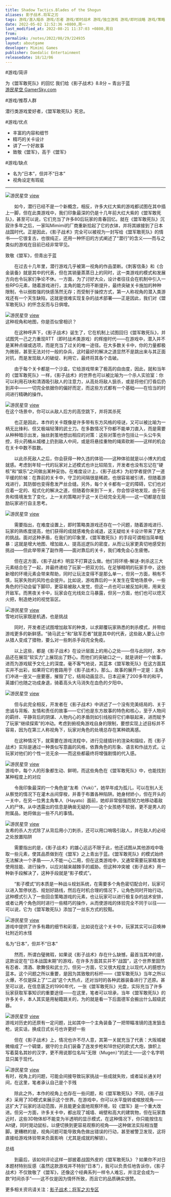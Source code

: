```yaml
---
title: Shadow Tactics.Blades of the Shogun
aliases: 影子战术.将军之刃
tags: 游戏/潜入暗杀 游戏/忍者 游戏/即时战术 游戏/独立游戏 游戏/即时战略 游戏/策略 游戏/战术 游戏/好评原声音轨 游戏/单人 游戏/生存 
date: 2022-05-02 12:52:36 +0800,周一
last_modified_at: 2022-08-21 11:37:03 +0800,周日
from: 
permalink: /notes/2022/08/29/224935
layout: aboutgame 
developer: Mimimi Games
publisher: Daedalic Entertainment
releasedate: 18/12/06
---
```


#游戏/简评

为《盟军敢死队》的回忆 我们给《影子战术》8.8分 ~ 青出于蓝  
[游民星空 GamerSky.com](https://www.gamersky.com/review/201701/856379.shtml)

#游戏/推荐人群

潜行类游戏爱好者，《盟军敢死队》死忠。

#游戏/优点

- 丰富的内容和细节
- 精巧的关卡设计
- 讲了一个好故事
- 致敬《盟军》，高于《盟军》

#游戏/缺点

- 名为“日本”，但并不“日本”
- 视角设定有瑕疵

---

![游民星空](http://img1.gamersky.com/image2017/01/20170107_xtn_162_1/gamersky_01small_02_2017171424D3C.jpg) [view](http://www.gamersky.com/zhuanti/wqj2016/)

　　如今，潜行已经不是一个新概念，相反，许多大红大紫的游戏都试图在其中插上一脚，但在此类游戏中，我们印象最深的仍是十几年前大红大紫的《盟军敢死队》，甚至可以说，它们充当了许多80后玩家的青春回忆。就在《盟军敢死队》沉寂许多年之后，一家叫Mimimi的厂商重新拾起了它的衣钵，并将其嫁接到了日本战国时代。正是因此，《影子战术》完全可以被视为一封写给《盟军敢死队》的情书——它很复古，也很纯正，还用一种怀旧的方式阐述了“潜行”的含义——而与之类似的游戏在目前已经非常罕见。

致敬《盟军》，但青出于蓝

　　在过去十几年里，潜行游戏几乎被第一视角的作品垄断。《刺客信条》和《合金装备》就是其中的代表，但在其销量蒸蒸日上的同时，这一类游戏的模式和发展方向也令玩家们争论不休。一方面，为了讨好大众，设计者往往会在机制中引入一些RPG元素，随着游戏进行，主角的能力将不断提升，最终突破关卡施加的种种限制，令以弱胜强的快感荡然无存；而受制于操控方式，第一人称视角的潜入类游戏还有一个天生缺陷，这就是很难实现复杂的战术部署——正是因此，我们对《盟军敢死队》的怀念反而与日俱增。

![游民星空](http://img1.gamersky.com/image2017/01/20170107_xtn_162_2/gamersky_07small_14_20171717357AE.jpg) [view](http://www.gamersky.com/showimage/id_gamersky.shtml?http://img1.gamersky.com/image2017/01/20170107_xtn_162_2/gamersky_07origin_13_2017171735399.jpg)  
这种视角和地图，你是否似曾相识？

　　在这种呼声下，《影子战术》诞生了，它在机制上试图回归《盟军敢死队》，并试图凭一己之力重现RTT（即时战术类游戏）的辉煌时代——在游戏中，潜入并不是某种点缀或选项，而是充当了过关的唯一途径。在大多数关卡中，你的力量都极为微弱，甚至无法对付一般的杂兵，这时最好的解决之道显然不是跳出来与其正面对抗，而是发现敌人的破绽、利用它，最终将其各个击破。

　　由于每个关卡都是一个沙盒，它给游戏带来了极高的自由度，因此，就和当年的《盟军敢死队》一样，《影子战术》的世界也可以被比喻为一个杀人实验室：你可以利用石块和清酒吸引敌人的注意力，从高处将敌人狙杀，或是将他们打昏后扔到井中——一切完全依据你的偏好而定，而这些方式都有一个基础——在恰当的时间进行精确的操作。

![游民星空](http://img1.gamersky.com/image2017/01/20170107_xtn_162_2/gamersky_04small_08_2017171735174.jpg) [view](http://www.gamersky.com/showimage/id_gamersky.shtml?http://img1.gamersky.com/image2017/01/20170107_xtn_162_2/gamersky_04origin_07_2017171735ED2.jpg)  
在这个场景中，你可以从敌人后方的高空跳下，并将其杀死

　　也正是因此，本作的关卡既像是许多带有东方风格的哑谜，又可以被比喻为一柄无比锋利、但又极端轻薄的武士刀。在多数情况下你都不能单刀直入，而是需要从种种暗示出发，抽丝剥茧地想出相应的对策：这些对策也许包括让一头公牛失控，将火药桶从城楼上扔到敌人中间，或是将悬挂重物的绳索砍断——这样的机会在关卡中数不胜数。

　　以此杀死敌人之后，你会获得一种久违的体验——这种体验就是以小博大的成就感。考虑到年轻一代的玩家对上述模式也许比较陌生，开发者也没有忘记在“硬核”和“娱乐”之间做出某种妥协。在难度设计上，《影子战术》为初学者提供了一道平缓的阶梯：在靠前的关卡中，守卫的间隔很是稀疏，也很容易被引诱，但随着游戏进行，其防御也变得愈发严丝合缝。另外，每个关卡都有一定的障碍，它们也对应着一定的、程式化的解决之道，但随着你来到下一关，你会惊讶地发现，由于任务和情境发生了变化，上一关的策略对于这一关已经完全无用——这一切都是在鼓励玩家进行自主思考。

![游民星空](http://img1.gamersky.com/image2017/01/20170107_xtn_162_3/gamersky_01small_02_2017171854A6D.jpg) [view](http://www.gamersky.com/showimage/id_gamersky.shtml?http://img1.gamersky.com/image2017/01/20170107_xtn_162_3/gamersky_01origin_01_20171718546DE.jpg)

　　需要指出，在难度设置上，即时策略类游戏还存在一个问题，随着游戏进行、玩家的熟练度提高，他们获得的成就感难免会减退，这无疑给关卡设计带来了更大的挑战。面对这种矛盾，在我们的印象里，《盟军敢死队》的手段可谓相当简单粗暴：这就是增大地图、增加敌人、提高巡逻队的密度，从而让玩家更真切地感受到挑战——但此举带来了副作用——面对靠后的关卡，我们难免会心生疲倦。

　　但在这方面，《影子战术》明显不打算这么做。他们将环境-解谜-刺杀这三大元素结合在了一起，并最终递给了玩家一把双刃剑。在足够精明的玩家手中，这些新增的环境元素会带来帮助，同时让玩法变得不是那么单一，但另一方面，稍有不慎，玩家失败的风险也会提升。比如说，游戏靠后的一关发生在雪地场景中，一些角色的行动会留下脚印，更容易被敌人发觉，但这一点也可以被反加利用，用来支开敌军。而黑夜关卡中，玩家会在光线处立马暴露，但另一方面，他们也可以熄灭火把，制造绝对的视觉盲区。

![游民星空](http://img1.gamersky.com/image2017/01/20170107_xtn_162_4/gamersky_01small_02_2017171922217.jpg) [view](http://www.gamersky.com/showimage/id_gamersky.shtml?http://img1.gamersky.com/image2017/01/20170107_xtn_162_4/gamersky_01origin_01_2017171922CB7.jpg)  
雪地对玩家既是机遇，也是挑战

　　同时，开发者还试图增加敌军的种类，以求颠覆玩家熟悉的刺杀模式，并带给游戏更多的新鲜感。“骑马武士”和“敌军忍者”就是其中的代表，这些敌人要么让你从猎人变成了猎物，要么对一些刺杀手段完全免疫。

　　以上这些，都是《影子战术》在设计层面上的用心之处——但与此同时，本作品还在展现“软实力”上展现出了野心。而他们的突破口之一，就是讲好一个故事，进而为游戏赋予文化上的深度。毫不客气地说，其蓝本《盟军敢死队》在这方面其实并不出彩，如果将它的套路用于《影子战术》，那么，故事的展开一定是：主角们冲进一座又一座要塞，摧毁了它，结局动画显示。日本迎来了200多年的和平，英雄们也随之功成身退，骑着高头大马消失在血色的夕阳中。

![游民星空](http://img1.gamersky.com/image2017/01/20170107_xtn_162_2/gamersky_14small_28_20171717356C4.jpg) [view](http://www.gamersky.com/showimage/id_gamersky.shtml?http://img1.gamersky.com/image2017/01/20170107_xtn_162_2/gamersky_14origin_27_2017171735380.jpg)

　　但与此完全相反，开发者在《影子战术》中讲述了一个没有完美结局的、关于忠诚与背叛、友情和责任的故事——它们也是东方故事的特色和核心，至于人物间的羁绊、平静背后的阴谋、人物内心的矛盾则如引线般将它们串联起来，进而赋予了玩家“继续探索”的冲动。考虑到俯视角游戏自身的限制，要想实现上述目标并不容易，因为在第三人称视角下，玩家对角色的处境总存在某种疏离感。

　　在这种情况下，就需要在游戏流程中，进行见缝插针的渲染和描绘，而《影子战术》实际是通过一种类似写意画的风格，依靠角色的形象、语言和作战方式，让玩家对他们的个性一览无余——而这些都最终将增强剧情的代入感。

![游民星空](http://img1.gamersky.com/image2017/01/20170107_xtn_162_2/gamersky_15small_30_2017171735DAE.jpg) [view](http://www.gamersky.com/showimage/id_gamersky.shtml?http://img1.gamersky.com/image2017/01/20170107_xtn_162_2/gamersky_15origin_29_2017171735A39.jpg)  
游戏中，每个人的形象都生动、鲜明，而这些角色在《盟军敢死队》中，也能找到某种程度上的对应

　　令我印象最深的一个角色是“友希（Yuki）”，她早年成为孤儿，可以在别人无从察觉的情况下在灌木丛间穿梭，并善于布置各种陷阱。她身材娇小，但在开头的一关中，在另一位男主角隼人（Hayato）面前，她却非常倔强而努力地移动着敌人的尸体。从中透露出的信息是确凿无疑的——这个女孩绝不软弱，更不是男人的附属品，她将做出一些不凡的事情。

![游民星空](http://img1.gamersky.com/image2017/01/20170107_xtn_162_3/gamersky_02small_04_20171718543B7.jpg) [view](http://www.gamersky.com/showimage/id_gamersky.shtml?http://img1.gamersky.com/image2017/01/20170107_xtn_162_3/gamersky_02origin_03_2017171854E47.jpg)  
友希的杀人方式除了从背后用小刀刺杀，还可以用口哨吸引敌人，并在敌人的必经之处放置陷阱

　　需要指出的是，《影子战术》的雄心远远不限于此，他还试图从其他游戏中吸取一些元素，使其品质做到在《盟军》之上青出于蓝。《盟军敢死队》的模式始终无法解决一个矛盾——人不能一心二用，但在这类游戏中，又通常需要玩家精准地使用技能、进行操作，以应对越来越棘手的威胁。但这种冲突被《影子战术》用一种新手段解决了，这种手段就是“影子模式”。

　　“影子模式”的本质是一种战斗规划系统，在需要多个角色密切配合时，玩家可以进入暂停状态、规划好路线，然后在时机合理的情况下，让角色同时开始行动。这种模式引入了一些回合策略游戏的元素，也让玩家可以进行极复杂的战术安排，或者让两个角色同时进行一些精巧的操作，从而使游戏的体验完全不同于以往——可以说，它为《盟军敢死队》添加了一丝东方式的狡黠。

![游民星空](http://img1.gamersky.com/image2017/01/20170107_xtn_162_3/gamersky_03small_06_201717185477E.jpg) [view](http://www.gamersky.com/showimage/id_gamersky.shtml?http://img1.gamersky.com/image2017/01/20170107_xtn_162_3/gamersky_03origin_05_2017171854610.jpg)  
游戏中提供了许多有趣的细节和彩蛋，比如说在这个关卡中，玩家其实可以召唤神社附近的水怪

名为“日本”，但并不“日本”

　　然而，所谓白璧微瑕，如果说《影子战术》存在什么缺憾，最首当其冲的是，这款设定在“日本战国末期”的游戏，在许多方面其实并不“战国”，这个世界里固然有忍者、清酒、歌舞伎和武士刀，但另一方面，它又很大程度上以现代人的臆想为蓝本。这个问题之所以重要，是因为其致敬的标杆——《盟军敢死队》当年之所以火爆，不仅是踩上了“二战”这个大热点，还对当时的各种武器装备进行了还原。甚至可以说，在信息匮乏的1990年代，一张《盟军敢死队》光盘，实际充当了许多玩家获取军事知识的重要途径——在这里，笔者可以坦承，当年《盟军敢死队》的许多关卡，本人其实是用秘籍跳关的，为的就是看一下后面德军会搬出什么超级武器。

![游民星空](http://img1.gamersky.com/image2017/01/20170107_xtn_162_2/gamersky_09small_18_201717173541C.jpg) [view](http://www.gamersky.com/showimage/id_gamersky.shtml?http://img1.gamersky.com/image2017/01/20170107_xtn_162_2/gamersky_09origin_17_2017171735FD8.jpg)  
游戏对历史的还原有一定问题，比如其中一个主角装备了一把带瞄准镜的连发狙击枪，说实话，换成日式长弓也许更好一些

　　但在《影子战术》上，情况也许不尽人意，其第一关就充当了代表：大阪城被微缩成了一个碉堡，据守的士兵们装备了连发步枪和18世纪的欧式大炮，旗帜上写着莫名其妙的汉字，更不用说那位名叫“无限（Mugen）”的武士——这个名字明显只属于现代。

![游民星空](http://img1.gamersky.com/image2017/01/20170107_xtn_162_2/gamersky_12small_24_2017171735985.jpg) [view](http://www.gamersky.com/showimage/id_gamersky.shtml?http://img1.gamersky.com/image2017/01/20170107_xtn_162_2/gamersky_12origin_23_20171717355D9.jpg)  
有时，视角上的问题，可能会间接导致玩家挑战一些成就失败，或者延长通关时间，在这里，笔者承认自己是个手残

　　除此之外，本作的视角上也存在一些问题，和《盟军敢死队》不同，《影子战术》采用了3D模式来展示这个世界。在游戏中，你可以水平旋转或缩放视角——这扩大了玩家的活动范围，并且能更全面地观察环境，较《盟军》是一个重大改进。但另一方面，许多关卡中，都出现了城墙、峭壁和高大的建筑物，但在玩家靠近时，这些3D物体却不能变为半透明的显示模式，在这种情况下，你只能按住左Alt键，同时晃动鼠标，以便切换到更容易观察的视角——这种做法实际相当蹩脚。更糟糕的是，视角问题可能导致角色做出错误的行动，甚至被警卫发现，这将直接给游戏体验带来负面影响（尤其是成就的解锁）。

总结

　　到最后，该如何评论这样一部披着战国外皮的《盟军敢死队》？如果你不对日本题材特别反感（虽然这款游戏并不特别“日本”），我可以负责任地告诉你，《影子战术》不仅致敬了《盟军》，还像这个经典系列一样令人难忘，并注定会成为一款“时间杀手”——这不仅是因为情怀所致，而且它的品质确实很赞。

更多相关资讯请关注：[影子战术：将军之刃专区](http://www.gamersky.com/z/shadowtactics/)
